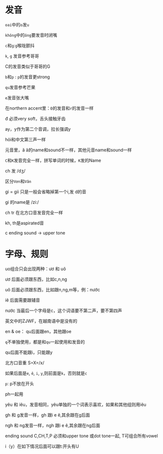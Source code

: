 # 发音

`oai`中的`o`发`u`

`không`中的`ông`要发音时闭嘴

`c`和`g`:`g`喉咙颤抖

`k`, `g` 发音参考哥哥

C的发音类似于哥哥的G

`b`和`p` :
`p`的发音更strong

`qu`发音参考芒果

`e`发音张大嘴

在northern accent里：`Đ`的发音和`r`的发音一样

đ 必须very soft，舌头接触牙齿

ay，y作为第二个音调，拉长强调y

hỏi和中文第三声一样

元音里，ă â的name和sound不一样，其他元音name和sound一样

`C`和`K`发音完全一样，拼写单词的时候，`K`发的Name

ch  发 /dʒ/

区分`Vơn`和`Vân`

gi = gii  只是一般会省略掉第一个i,发 d的音

gi  的name是   /zi:/

ch   tr 在北方口音发音完全一样

kh, th是aspirated音

c ending sound -> upper tone

# 字母、规则

uo组合只会出现两种：ươ  和  uô

ươ  后面必须跟东西，比如c,n,ng

uô  后面必须跟东西，比如跟n,ng,m等，例：nước

iê 后面需要跟辅音

nước   当最后一个字母是c，这个词语要不第二声，要不第四声

英文中的ZJWF，在越南语中是没有的

en & oe： qu后面跟en，其他跟oe

`q`不单独使用，都是和`qu`一起使用和发音的

qu后面不能跟i，只能跟y

北方口音重  S=X=/x/

如果后面是`e`, `ê`, `i`, `y`,则前面是`k`，否则就是`c`

`p`: p不放在开头

ph一起用

yêu 和 iêu，发音相同，yêu单独的一个词表示喜欢，如果和其他组则用iêu

gh  和  g发音一样，gh 跟i e ê,其余跟在g后面

ngh  和  ng发音一样，ngh 跟i e ê,其余跟在ng后面

ending sound C,CH,T,P 必须和upper tone 或dot tone一起, T可组合所有vowel

i（y）在如下情况后面可以跟t:开头有U



